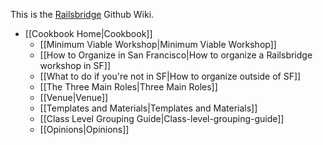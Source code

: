 This is the [Railsbridge](http://railsbridge.org) Github Wiki.
* [[Cookbook Home|Cookbook]]
  * [[Minimum Viable Workshop|Minimum Viable Workshop]]
  * [[How to Organize in San Francisco|How to organize a Railsbridge workshop in SF]]
  * [[What to do if you're not in SF|How to organize outside of SF]] 
  * [[The Three Main Roles|Three Main Roles]]
  * [[Venue|Venue]]
  * [[Templates and Materials|Templates and Materials]]
  * [[Class Level Grouping Guide|Class-level-grouping-guide]]
  * [[Opinions|Opinions]]